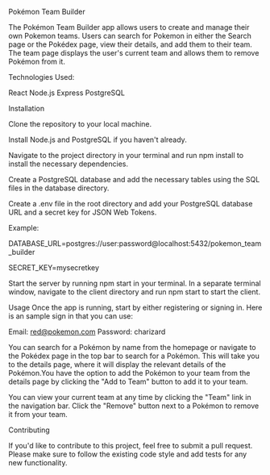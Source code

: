 Pokémon Team Builder

The Pokémon Team Builder app allows users to create and manage their own Pokemon teams. Users can search for Pokemon in either the Search page or the Pokédex page, view their details, and add them to their team. The team page displays the user's current team and allows them to remove Pokémon from it.

Technologies Used:

React
Node.js
Express
PostgreSQL


Installation

Clone the repository to your local machine.

Install Node.js and PostgreSQL if you haven't already.

Navigate to the project directory in your terminal and run npm install to install the necessary dependencies.

Create a PostgreSQL database and add the necessary tables using the SQL files in the database directory.

Create a .env file in the root directory and add your PostgreSQL database URL and a secret key for JSON Web Tokens.

Example:

DATABASE_URL=postgres://user:password@localhost:5432/pokemon_team_builder

SECRET_KEY=mysecretkey

Start the server by running npm start in your terminal.
In a separate terminal window, navigate to the client directory and run npm start to start the client.

Usage
Once the app is running, start by either registering or signing in. Here is an sample sign in that you can use:

Email: red@pokemon.com
Password: charizard

You can search for a Pokémon by name from the homepage or navigate to the Pokédex page in the top bar to search for a Pokémon. This will take you to the details page, where it will display the relevant details of the Pokémon.You have the option to add the Pokémon to your team from the details page by clicking the "Add to Team" button to add it to your team.

You can view your current team at any time by clicking the "Team" link in the navigation bar. Click the "Remove" button next to a Pokémon to remove it from your team.

Contributing

If you'd like to contribute to this project, feel free to submit a pull request. Please make sure to follow the existing code style and add tests for any new functionality.